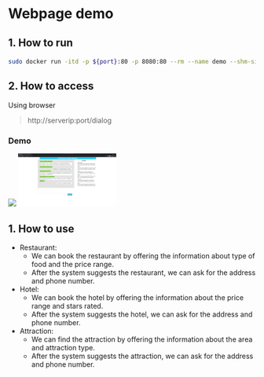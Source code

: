 # Webpage demo

## 1. How to run

```bash
sudo docker run -itd -p ${port}:80 -p 8080:80 --rm --name demo --shm-size 32G --privileged --gpus all demo
```

## 2. How to access
Using browser 
>http://serverip:port/dialog 

### Demo

![](https://mllab.asuscomm.com:12950/hackmd/uploads/upload_dc8887acb8142677c6e50b36d3caa277.png)
<img src="./web.png" width="200">

## 1. How to use
* Restaurant:
  * We can book the restaurant by offering the information about type of food and the price range.
  * After the system suggests the restaurant, we can ask for the address and phone number.
* Hotel:
  * We can book the hotel by offering the information about the price range and stars rated.
  * After the system suggests the hotel, we can ask for the address and phone number.
* Attraction:
  * We can find the attraction by offering the information about the area and attraction type.
  * After the system suggests the attraction, we can ask for the address and phone number.

